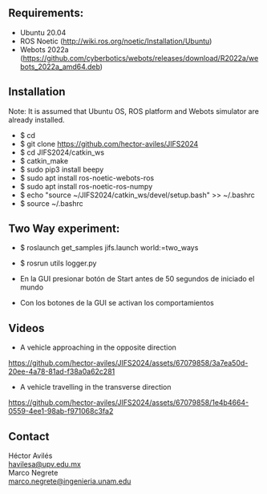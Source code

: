 ## Requirements:

* Ubuntu 20.04
* ROS Noetic (http://wiki.ros.org/noetic/Installation/Ubuntu)
* Webots 2022a (https://github.com/cyberbotics/webots/releases/download/R2022a/webots_2022a_amd64.deb)

## Installation

Note: It is assumed that Ubuntu OS, ROS platform and Webots simulator are already installed. 

* $ cd
* $ git clone https://github.com/hector-aviles/JIFS2024
* $ cd JIFS2024/catkin_ws
* $ catkin_make
* $ sudo pip3 install beepy
* $ sudo apt install ros-noetic-webots-ros
* $ sudo apt install ros-noetic-ros-numpy
* $ echo "source ~/JIFS2024/catkin_ws/devel/setup.bash" >> ~/.bashrc
* $ source ~/.bashrc

## Two Way experiment:

* $ roslaunch get_samples jifs.launch world:=two_ways
* $ rosrun utils logger.py

* En la GUI presionar botón de Start antes de 50 segundos de iniciado el mundo
* Con los botones de la GUI se activan los comportamientos

## Videos
* A vehicle approaching in the opposite direction

https://github.com/hector-aviles/JIFS2024/assets/67079858/3a7ea50d-20ee-4a78-81ad-f38a0a62c281

* A vehicle travelling in the transverse direction

https://github.com/hector-aviles/JIFS2024/assets/67079858/1e4b4664-0559-4ee1-98ab-f971068c3fa2



## Contact

Héctor Avilés<br>
havilesa@upv.edu.mx <br>
Marco Negrete<br>
marco.negrete@ingenieria.unam.edu

